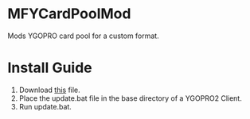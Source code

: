 # MFYCardPoolMod
Mods YGOPRO card pool for a custom format.

# Install Guide
1. Download [this](https://raw.githubusercontent.com/welsar55/MFYCardPoolMod/master/update.bat) file.
2. Place the update.bat file in the base directory of a YGOPRO2 Client.
3. Run update.bat.
